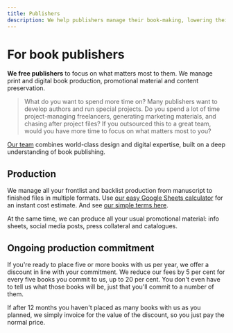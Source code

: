 ```yaml
---
title: Publishers
description: We help publishers manage their book-making, lowering their costs and freeing their time to focus on authors and special projects.
---
```


# For book publishers

**We free publishers** to focus on what matters most to them. We manage print and digital book production, promotional material and content preservation.

> What do you want to spend more time on? Many publishers want to develop authors and run
special projects. Do you spend a lot of time project-managing freelancers, generating marketing materials, and
chasing after project files? If you outsourced this to a great team, would you have more time to focus on what
matters most to you?

[Our team]({{site.baseurl}}/team) combines world-class design and digital expertise, built on a deep understanding of book publishing.

## Production

We manage all your frontlist and backlist production from manuscript to finished files in multiple formats. Use [our easy Google Sheets calculator](https://docs.google.com/spreadsheets/d/1UryqTYbQLNvFPcYEK3ifSjS_E9opJgvnFyOeu2IMsiU/edit?usp=sharing) for an instant cost estimate. And see [our simple terms here]({{site.baseurl}}/terms).

At the same time, we can produce all your usual promotional material: info sheets, social media posts, press collateral and catalogues.

## Ongoing production commitment

If you're ready to place five or more books with us per year, we offer a discount in line with your commitment. We reduce our fees by 5&nbsp;per&nbsp;cent for every five books you commit to us, up to 20&nbsp;per&nbsp;cent. You don't even have to tell us what those books will be, just that you'll commit to a number of them.

If after 12 months you haven't placed as many books with us as you planned, we simply invoice for the value of the discount, so you just pay the normal price.
